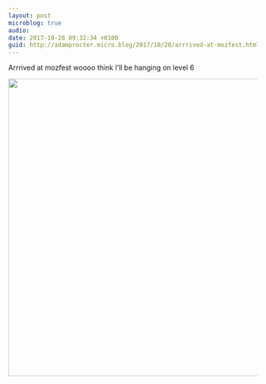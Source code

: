 ```yaml
---
layout: post
microblog: true
audio: 
date: 2017-10-28 09:32:34 +0100
guid: http://adamprocter.micro.blog/2017/10/28/arrrived-at-mozfest.html
---
```

Arrrived at mozfest woooo think I’ll be hanging on level 6

<img src="http://discursive.adamprocter.co.uk/uploads/2017/d0eb706e05.jpg" width="600" height="600" />
